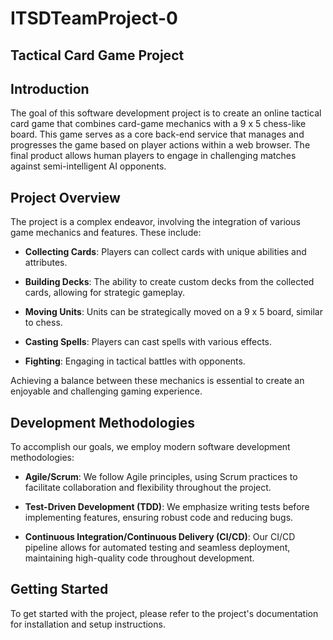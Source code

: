# ITSDTeamProject-0

## Tactical Card Game Project

## Introduction

The goal of this software development project is to create an online tactical card game that combines card-game mechanics with a 9 x 5 chess-like board. This game serves as a core back-end service that manages and progresses the game based on player actions within a web browser. The final product allows human players to engage in challenging matches against semi-intelligent AI opponents.

## Project Overview

The project is a complex endeavor, involving the integration of various game mechanics and features. These include:

- **Collecting Cards**: Players can collect cards with unique abilities and attributes.
  
- **Building Decks**: The ability to create custom decks from the collected cards, allowing for strategic gameplay.
  
- **Moving Units**: Units can be strategically moved on a 9 x 5 board, similar to chess.
  
- **Casting Spells**: Players can cast spells with various effects.
  
- **Fighting**: Engaging in tactical battles with opponents.

Achieving a balance between these mechanics is essential to create an enjoyable and challenging gaming experience.

## Development Methodologies

To accomplish our goals, we employ modern software development methodologies:

- **Agile/Scrum**: We follow Agile principles, using Scrum practices to facilitate collaboration and flexibility throughout the project.

- **Test-Driven Development (TDD)**: We emphasize writing tests before implementing features, ensuring robust code and reducing bugs.

- **Continuous Integration/Continuous Delivery (CI/CD)**: Our CI/CD pipeline allows for automated testing and seamless deployment, maintaining high-quality code throughout development.


## Getting Started

To get started with the project, please refer to the project's documentation for installation and setup instructions.
